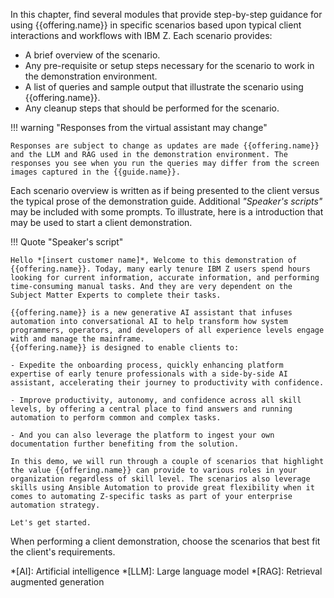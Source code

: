 In this chapter, find several modules that provide step-by-step guidance for using {{offering.name}} in specific scenarios based upon typical client interactions and workflows with IBM Z. Each scenario provides:

- A brief overview of the scenario.
- Any pre-requisite or setup steps necessary for the scenario to work in the demonstration environment.
- A list of queries and sample output that illustrate the scenario using {{offering.name}}.
- Any cleanup steps that should be performed for the scenario.

!!! warning "Responses from the virtual assistant may change"

    Responses are subject to change as updates are made {{offering.name}} and the LLM and RAG used in the demonstration environment. The responses you see when you run the queries may differ from the screen images captured in the {{guide.name}}.

Each scenario overview is written as if being presented to the client versus the typical prose of the demonstration guide. Additional *"Speaker's scripts"* may be included with some prompts. To illustrate, here is a introduction that may be used to start a client demonstration.

!!! Quote "Speaker's script"

    Hello *[insert customer name]*, Welcome to this demonstration of {{offering.name}}. Today, many early tenure IBM Z users spend hours looking for current information, accurate information, and performing time-consuming manual tasks. And they are very dependent on the Subject Matter Experts to complete their tasks.

    {{offering.name}} is a new generative AI assistant that infuses automation into conversational AI to help transform how system programmers, operators, and developers of all experience levels engage with and manage the mainframe.
    {{offering.name}} is designed to enable clients to:
    
    - Expedite the onboarding process, quickly enhancing platform expertise of early tenure professionals with a side-by-side AI assistant, accelerating their journey to productivity with confidence.
    
    - Improve productivity, autonomy, and confidence across all skill levels, by offering a central place to find answers and running automation to perform common and complex tasks.
  
    - And you can also leverage the platform to ingest your own documentation further benefiting from the solution.

    In this demo, we will run through a couple of scenarios that highlight the value {{offering.name}} can provide to various roles in your organization regardless of skill level. The scenarios also leverage skills using Ansible Automation to provide great flexibility when it comes to automating Z-specific tasks as part of your enterprise automation strategy.

    Let's get started.

When performing a client demonstration, choose the scenarios that best fit the client's requirements.

<!-- Terminology -->

*[AI]: Artificial intelligence
*[LLM]: Large language model 
*[RAG]: Retrieval augmented generation